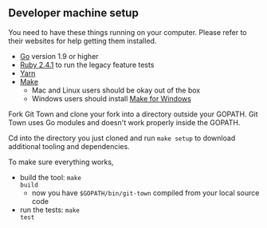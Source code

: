 ## Developer machine setup

You need to have these things running on your computer. Please refer to their
websites for help getting them installed.

- [Go](https://golang.org) version 1.9 or higher
- [Ruby 2.4.1](https://www.ruby-lang.org/en/documentation/installation) to run
  the legacy feature tests
- [Yarn](https://yarnpkg.com/)
- [Make](https://www.gnu.org/software/make)
  - Mac and Linux users should be okay out of the box
  - Windows users should install
    [Make for Windows](http://gnuwin32.sourceforge.net/packages/make.htm)

Fork Git Town and clone your fork into a directory outside your GOPATH. Git Town
uses Go modules and doesn't work properly inside the GOPATH.

Cd into the directory you just cloned and run
<code textrun="verify-make-command">make setup</code> to download additional
tooling and dependencies.

To make sure everything works,

- build the tool: <code textrun="verify-make-command">make build</code>
  - now you have `$GOPATH/bin/git-town` compiled from your local source code
- run the tests: <code textrun="verify-make-command">make test</code>

